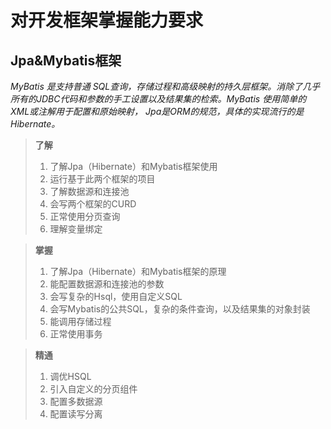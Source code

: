 # 对开发框架掌握能力要求


## Jpa&Mybatis框架
*MyBatis 是支持普通 SQL查询，存储过程和高级映射的持久层框架。消除了几乎所有的JDBC代码和参数的手工设置以及结果集的检索。MyBatis 使用简单的 XML或注解用于配置和原始映射，*
*Jpa是ORM的规范，具体的实现流行的是Hibernate。*
> **了解**
>
> 1. 了解Jpa（Hibernate）和Mybatis框架使用
> 2. 运行基于此两个框架的项目
> 3. 了解数据源和连接池
> 4. 会写两个框架的CURD
> 5. 正常使用分页查询
> 6. 理解变量绑定

> **掌握**
>
> 1. 了解Jpa（Hibernate）和Mybatis框架的原理
> 2. 能配置数据源和连接池的参数
> 3. 会写复杂的Hsql，使用自定义SQL
> 4. 会写Mybatis的公共SQL，复杂的条件查询，以及结果集的对象封装
> 4. 能调用存储过程
> 5. 正常使用事务

> **精通**
>
> 1. 调优HSQL
> 2. 引入自定义的分页组件
> 3. 配置多数据源
> 4. 配置读写分离
